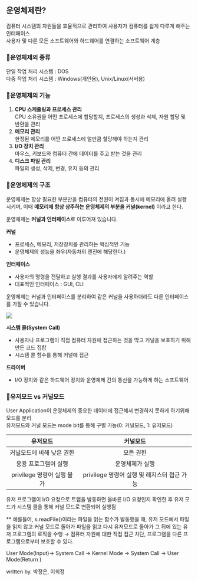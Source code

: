 ## 운영체제란?

컴퓨터 시스템의 자원들을 효율적으로 관리하여 사용자가 컴퓨터를 쉽게 다루게 해주는 인터페이스</br>
사용자 및 다른 모든 소프트웨어와 하드웨어를 연결하는 소프트웨어 계층

### 🌱운영체제의 종류

단일 작업 처리 시스템 : DOS</br>
다중 작업 처리 시스템 : Windows(개인용), Unix/Linux(서버용)

### 🌱운영체제의 기능

1. **CPU 스케줄링과 프로세스 관리**</br>
   CPU 소유권을 어떤 프로세스에 할당할지, 프로세스의 생성과 삭제, 자원 할당 및 반환을 관리
2. **메모리 관리**</br>
   한정된 메모리를 어떤 프로세스에 얼만큼 할당해야 하는지 관리
3. **I/O 장치 관리**</br>
   마우스, 키보드와 컴퓨터 간에 데이터를 주고 받는 것을 관리
4. **디스크 파일 관리**</br>
   파일의 생성, 삭제, 변경, 유지 등의 관리

### 🌱운영체제의 구조

운영체제는 항상 필요한 부분만을 컴퓨터의 전원이 켜짐과 동시에 메모리에 올려 실행 시키며, 이때 **메모리에 항상 상주하는 운영체제의 부분을 커널(kernel)** 이라고 한다.

운영체제는 **커널과 인터페이스**로 이루어져 있습니다.

**커널**

- 프로세스, 메모리, 저장장치를 관리하는 핵심적인 기능
- 운영체제의 성능을 좌우(자동차의 엔진에 해당한다.)

**인터페이스**

- 사용자의 명령을 전달하고 실행 결과를 사용자에게 알려주는 역할
- 대표적인 인터페이스 : GUI, CLI

운영체제는 커널과 인터페이스를 분리하여 같은 커널을 사용하더라도 다른 인터페이스를 가질 수 있습니다.

<img src="
https://github.com/Fun-Fun-Study/CS-Study/assets/101235186/f9e1ac33-1bd2-44d1-88b4-6b9c5a034606"/>

**시스템 콜(System Call)**

- 사용자나 프로그램이 직접 컴퓨터 자원에 접근하는 것을 막고 커널을 보호하기 위해 만든 코드 집합
- 시스템 콜 함수를 통해 커널에 접근

**드라이버**

- I/O 장치와 같은 하드웨어 장치와 운영체제 간의 통신을 가능하게 하는 소프트웨어

### 🌱유저모드 vs 커널모드

User Application이 운영체제의 중요한 데이터에 접근해서 변경하지 못하게 하기위해 모드를 분리</br>
유저모드와 커널 모드는 mode bit를 통해 구별 가능(0: 커널모드, 1: 유저모드)

|          유저모드          |                  커널모드                   |
| :------------------------: | :-----------------------------------------: |
| 커널모드에 비해 낮은 권한  |                  모든 권한                  |
|    응용 프로그램이 실행    |               운영체제가 실행               |
| privilege 명령어 실행 불가 | privilege 명령어 실행 및 레지스터 접근 가능 |

유저 프로그램이 I/O 요청으로 트랩을 발동하면 올바른 I/O 요청인지 확인한 후 유저 모드가 시스템 콜을 통해 커널 모드로 변환되어 실행됨

\*\* 예를들어, s.readFile()이라는 파일을 읽는 함수가 발동했을 때, 유저 모드에서 파일을 읽지 않고 커널 모드로 돌아가 파일을 읽고 다시 유저모드로 돌아가 그 뒤에 있는 유저 프로그램의 로직을 수행 → 컴퓨터 자원에 대한 직접 접근 차단, 프로그램을 다른 프로그램으로부터 보호할 수 있다.

User Mode(Input)-> System Call -> Kernel Mode -> System Call -> User Mode(Return )

written by. 박정은, 이희정
